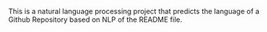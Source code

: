 This is a natural language processing project that predicts the language of a Github Repository based on NLP of the README file.
